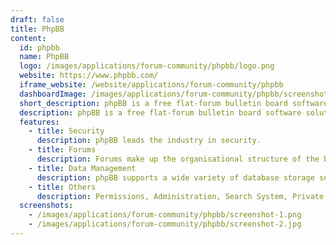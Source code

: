 ```yaml
---
draft: false
title: PhpBB
content:
  id: phpbb
  name: PhpBB
  logo: /images/applications/forum-community/phpbb/logo.png
  website: https://www.phpbb.com/
  iframe_website: /website/applications/forum-community/phpbb
  dashboardImage: /images/applications/forum-community/phpbb/screenshot-1.png
  short_description: phpBB is a free flat-forum bulletin board software solution that can be used to stay in touch with a group of people or can power your entire website.
  description: phpBB is a free flat-forum bulletin board software solution that can be used to stay in touch with a group of people or can power your entire website.
  features:
    - title: Security
      description: phpBB leads the industry in security.
    - title: Forums
      description: Forums make up the organisational structure of the board.
    - title: Data Management
      description: phpBB supports a wide variety of database storage servers.
    - title: Others
      description: Permissions, Administration, Search System, Private Messaging, Moderators and many more.
  screenshots:
    - /images/applications/forum-community/phpbb/screenshot-1.png
    - /images/applications/forum-community/phpbb/screenshot-2.jpg
---
```

